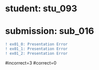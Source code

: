 # student: stu_093
# submission: sub_016

```diff
! ex01_0: Presentation Error
! ex01_1: Presentation Error
! ex01_2: Presentation Error
```
#incorrect=3
#correct=0
